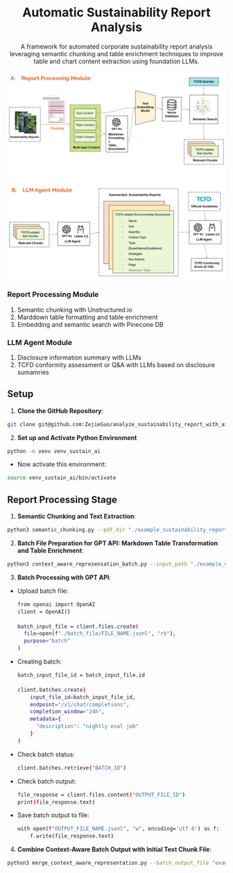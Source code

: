 <!-- Framework -->
<br />
<div align="center">
<h1 align="center">Automatic Sustainability Report Analysis</h3>
  <p align="center">
     A framework for automated corporate sustainability report analysis leveraging semantic chunking and table enrichment techniques to improve table and chart content extraction using foundation LLMs.
  </p>
  <a href="https://github.com/ZejieGuo/analyze_sustainability_report_with_ai">
    <img src="images/pipeline_report_processing.jpeg" alt="Pipeline" width="720">
  </a>
<div align="left">
  <h3 align="left">Report Processing Module</h3>
  <ol align="left">
    <li>Semantic chunking with Unstructured.io</li>
    <li>Marddown table formatting and table enrichment</li>
    <li>Embedding and semantic search with Pinecone DB</li>
  </ol>
  
  <h3 align="left">LLM Agent Module</h3>
  <ol align="left">
    <li>Disclosure information summary with LLMs</li>
    <li>TCFD conformity assessment or Q&A with LLMs based on disclosure sumamries</li>
  </ol>

<div align="left">
  <h2 align="left">Setup</h2>
  
1. **Clone the GitHub Repository**:
```bash
git clone git@github.com:ZejieGuo/analyze_sustainability_report_with_ai.git
```

2. **Set up and Activate Python Environment**

```bash
python -m venv venv_sustain_ai
```

- Now activate this environment:

```bash
source venv_sustain_ai/bin/activate
```

<div align="left">
  <h2 align="left">Report Processing Stage</h2>

1. **Semantic Chunking and Text Extraction**:

```bash
python3 semantic_chunking.py --pdf_dir "./example_sustainability_report/" --output_dir "./example_chunk_output/"
```

2. **Batch File Preparation for GPT API: Markdown Table Transformation and Table Enrichment**:

```bash
python3 context_aware_represensation_batch.py --input_path "./example_chunk_output/" --output_folder "./batch_file/"
```

3. **Batch Processing with GPT API**:

- Upload batch file:

  ```bash
  from openai import OpenAI
  client = OpenAI()

  batch_input_file = client.files.create(
    file=open(f"./batch_file/FILE_NAME.jsonl", "rb"),
    purpose="batch"
  )
  ```

- Creating batch:

  ```bash
  batch_input_file_id = batch_input_file.id

  client.batches.create(
      input_file_id=batch_input_file_id,
      endpoint="/v1/chat/completions",
      completion_window="24h",
      metadata={
        "description": "nightly eval job"
      }
  )
  ```

- Check batch status:
  ```bash
  client.batches.retrieve("BATCH_ID")
  ```
- Check batch output:
  ```bash
  file_response = client.files.content("OUTPUT_FILE_ID")
  print(file_response.text)
  ```
- Save batch output to file:
  ```bash
  with open(f"OUTPUT_FILE_NAME.jsonl", "w", encoding='utf-8') as f:
      f.write(file_response.text)
  ```

4. **Combine Context-Aware Batch Output with Initial Text Chunk File**:

```bash
python3 merge_context_aware_representation.py --batch_output_file "example_context_aware_batch_output/abb_2023_1500char_markdown_description_batch_output.jsonl" --init_text_chunk_file "example_chunk_output/abb_2023_yolox_1500char.json" --output_file "updated_text_chunk/abb_2023_updated.json"
```
